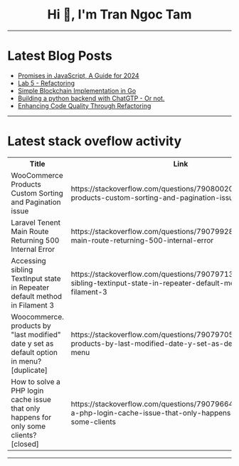 <h1 align="center">Hi 👋, I'm Tran Ngoc Tam</h1>

---

# Latest Blog Posts 
<!-- BLOG-POST-LIST:START -->
- [Promises in JavaScript, A Guide for 2024](https://dev.to/shafayeat/promises-in-javascript-a-guide-for-2024-3fih)
- [Lab 5 - Refactoring](https://dev.to/cduarte3/lab-5-refactoring-4nd9)
- [Simple Blockchain Implementation in Go](https://dev.to/victorpaularony/simple-blockchain-implementation-in-go-2ga7)
- [Building a python backend with ChatGTP - Or not.](https://dev.to/n13/building-a-python-backend-with-chatgtp-or-not-2hdh)
- [Enhancing Code Quality Through Refactoring](https://dev.to/amullagaliev/enhancing-code-quality-through-refactoring-196n)
<!-- BLOG-POST-LIST:END -->

---

# Latest stack oveflow activity
<table>
  <tr><th>Title</th><th>Link</th></tr>
  <!-- STACKOVERFLOW:START --><tr><td>WooCommerce Products Custom Sorting and Pagination issue</td><td>https://stackoverflow.com/questions/79080020/woocommerce-products-custom-sorting-and-pagination-issue</td></tr><tr><td>Laravel Tenent Main Route Returning 500 Internal Error</td><td>https://stackoverflow.com/questions/79079928/laravel-tenent-main-route-returning-500-internal-error</td></tr><tr><td>Accessing sibling TextInput state in Repeater default method in Filament 3</td><td>https://stackoverflow.com/questions/79079713/accessing-sibling-textinput-state-in-repeater-default-method-in-filament-3</td></tr><tr><td>Woocommerce. products by &quot;last modified&quot; date y set as default option in menu? [duplicate]</td><td>https://stackoverflow.com/questions/79079705/woocommerce-products-by-last-modified-date-y-set-as-default-option-in-menu</td></tr><tr><td>How to solve a PHP login cache issue that only happens for only some clients? [closed]</td><td>https://stackoverflow.com/questions/79079664/how-to-solve-a-php-login-cache-issue-that-only-happens-for-only-some-clients</td></tr><!-- STACKOVERFLOW:END -->
</table>

---


